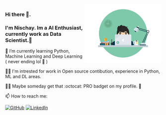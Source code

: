 <img align='right' src='https://github.com/Ranger105/Ranger105/blob/master/70804f7e25b11f29db904f2fa7b4cd9d.gif' width='250"'>

### Hi there 👋. 

### I'm Nischay. Im a AI Enthusiast, currently work as Data Scientist.:raised_hands: 

🌱 I’m currently learning Python, Machine Learning and Deep Learning ( never ending lol :rofl: )

:man_technologist: I'm intrested for work in Open source contibution, experience in Python, ML and DL areas.

:superhero_man: Maybe someday get that :octocat: PRO  badget on my profile. :love_you_gesture:

📫 How to reach me: <p align="Left">
	<a href="https://github.com/terrytangyuan"><img src="https://img.shields.io/github/followers/Ranger105.svg?label=GitHub&style=social" alt="GitHub"></a>
	<a href="https://www.linkedin.com/in/nischaygirishgowda"><img src="https://img.shields.io/badge/LinkedIn--_.svg?style=social&logo=linkedin" alt="LinkedIn"></a>

